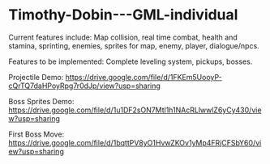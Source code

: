 # Timothy-Dobin---GML-individual

Current features include: Map collision, real time combat, health and stamina, sprinting, enemies, sprites for map, enemy, player, dialogue/npcs.

Features to be implemented: Complete leveling system, pickups, bosses.

Projectile Demo: https://drive.google.com/file/d/1FKEm5UooyP-cQrTQ7daHPoyRpg7r0dJp/view?usp=sharing

Boss Sprites Demo: https://drive.google.com/file/d/1u1DF2sON7Mtl1h1NAcRLlwwlZ6yCy430/view?usp=sharing

First Boss Move: https://drive.google.com/file/d/1bqttPV8yO1HvwZKOv1yMp4FRjCFSbY60/view?usp=sharing
